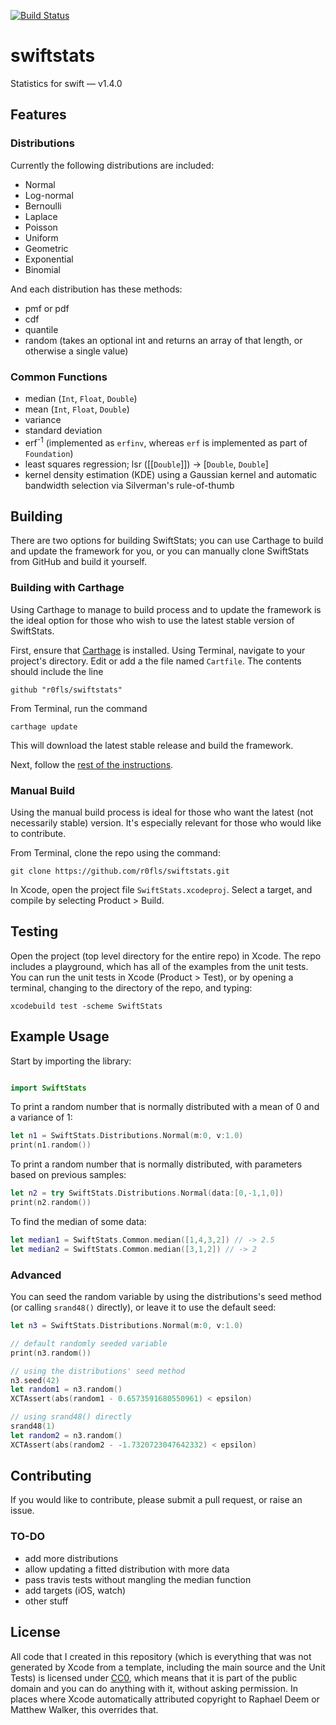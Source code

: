 [![Build Status](https://travis-ci.org/r0fls/swiftstats.png)](https://travis-ci.org/r0fls/swiftstats)
# swiftstats
Statistics for swift &mdash; v1.4.0

## Features
### Distributions
Currently the following distributions are included: 
- Normal
- Log-normal
- Bernoulli 
- Laplace 
- Poisson
- Uniform
- Geometric
- Exponential
- Binomial

And each distribution has these methods:
- pmf or pdf
- cdf
- quantile
- random (takes an optional int and returns an array of that length, or otherwise a single value) 

### Common Functions
- median (`Int`, `Float`, `Double`)
- mean (`Int`, `Float`, `Double`)
- variance
- standard deviation
- erf<sup>-1</sup> (implemented as `erfinv`, whereas `erf` is implemented as part of `Foundation`)
- least squares regression; lsr ([[`Double`]]) -> [`Double`, `Double`]
- kernel density estimation (KDE) using a Gaussian kernel and automatic bandwidth selection via Silverman's rule-of-thumb



## Building

There are two options for building SwiftStats; you can use Carthage to build and update the framework for you, or you can manually clone SwiftStats from GitHub and build it yourself. 

### Building with Carthage

Using Carthage to manage to build process and to update the framework is the ideal option for those who wish to use the latest stable version of SwiftStats.

First, ensure that [Carthage](https://github.com/Carthage/Carthage) is installed.  Using Terminal, navigate to your project's directory.  Edit or add a the file named `Cartfile`.  The contents should include the line

    github "r0fls/swiftstats"

From Terminal, run the command 

    carthage update

This will download the latest stable release and build the framework.

Next, follow the [rest of the instructions](https://github.com/Carthage/Carthage#getting-started).


### Manual Build

Using the manual build process is ideal for those who want the latest (not necessarily stable) version.  It's especially relevant for those who would like to contribute.

From Terminal, clone the repo using the command:
    
    git clone https://github.com/r0fls/swiftstats.git
    
In Xcode, open the project file `SwiftStats.xcodeproj`.  Select a target, and compile by selecting Product > Build.
    

## Testing

 Open the project (top level directory for the entire repo) in Xcode. The repo includes a playground, which has all of the examples from the unit tests. You can run the unit tests in Xcode (Product > Test), or by opening a terminal, changing to the directory of the repo, and typing:

    xcodebuild test -scheme SwiftStats

## Example Usage

Start by importing the library:

```swift

import SwiftStats
```

To print a random number that is normally distributed with a mean of 0 and a variance of 1:

```swift
let n1 = SwiftStats.Distributions.Normal(m:0, v:1.0)
print(n1.random())
```

To print a random number that is normally distributed, with parameters based on previous samples:

```swift
let n2 = try SwiftStats.Distributions.Normal(data:[0,-1,1,0])
print(n2.random())
```

To find the median of some data:

```swift
let median1 = SwiftStats.Common.median([1,4,3,2]) // -> 2.5
let median2 = SwiftStats.Common.median([3,1,2]) // -> 2
```

### Advanced
You can seed the random variable by using the distributions's seed method (or calling `srand48()` directly), or leave it to use the default seed:

```swift
let n3 = SwiftStats.Distributions.Normal(m:0, v:1.0)

// default randomly seeded variable
print(n3.random())

// using the distributions' seed method
n3.seed(42)
let random1 = n3.random()
XCTAssert(abs(random1 - 0.6573591680550961) < epsilon)

// using srand48() directly
srand48(1)
let random2 = n3.random()
XCTAssert(abs(random2 - -1.7320723047642332) < epsilon)
```

## Contributing
If you would like to contribute, please submit a pull request, or raise an issue.

### TO-DO
- add more distributions
- allow updating a fitted distribution with more data
- pass travis tests without mangling the median function
- add targets (iOS, watch)
- other stuff

## License
All code that I created in this repository (which is everything that was not generated by Xcode from a template, including the main source and the Unit Tests) is licensed under [CC0](https://creativecommons.org/publicdomain/zero/1.0/), which means that it is part of the public domain and you can do anything with it, without asking permission. In places where Xcode automatically attributed copyright to Raphael Deem or Matthew Walker, this overrides that.
